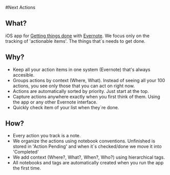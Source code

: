 #Next Actions

## What?
iOS app for [Getting things done](http://en.wikipedia.org/wiki/Getting_Things_Done) with [Evernote](http://www.evernote.com). We focus only on the tracking of 'actionable items'. The things that´s needs to get done.

## Why?
* Keep all your action items in one system (Evernote) that's always accesible.
* Groups actions by context (Where, What). Instead of seeing all your 100 actions, you see only those that you can act on right now.
* Actions are automatically sorted by priority. Just start at the top.
* Capture actions anywhere exactly when you first think of them. Using the app or any other Evernote interface.
* Quickly check item of your list when they´re done.
 
## How?
* Every action you track is a note.
* We organize the actions using notebook conventions. Unfinished is stored in 'Action Pending' and when it´s checked/done we move it into 'Completed'
* We add context (Where?, What?, When?, Who?) using hierarchical tags.
* All notebooks and tags are automatically created when you run the app the first time.
